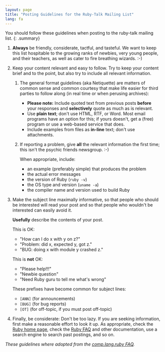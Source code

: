 ```yaml
---
layout: page
title: "Posting Guidelines for the Ruby-Talk Mailing List"
lang: fa
---
```


You should follow these guidelines when posting to the ruby-talk mailing list.
{: .summary}


1. **Always** be friendly, considerate, tactful, and tasteful. We want to
   keep this list hospitable to the growing ranks of newbies, very
   young people, and their teachers, as well as cater to fire breathing
   wizards. :-)

2. Keep your content relevant and easy to follow. Try to keep your
   content brief and to the point, but also try to include all relevant
   information.

   1. The general format guidelines (aka Netiquette) are
      matters of common sense and common courtesy that make life
      easier for third parties to follow along (in real time or when
      perusing archives):

      * **Please note:**
        Include quoted text from previous posts **before** your responses
        and **selectively** quote as much as is relevant.
      * Use **plain text**; don't use HTML, RTF, or Word.
        Most email programs have an option for this; if yours doesn't,
        get a (free) program or use a web-based service that does.
      * Include examples from files as **in-line** text; don't use
        attachments.

   2. If reporting a problem, give **all** the relevant information
      the first time; this isn't the psychic friends newsgroup. :-)

      When appropriate, include:

      * an example (preferably simple) that produces the problem
      * the actual error messages
      * the version of Ruby (`ruby -v`)
      * the OS type and version (`uname -a`)
      * the compiler name and version used to build Ruby

3. Make the subject line maximally informative, so that people who
   should be interested will read your post and so that people who
   wouldn't be interested can easily avoid it.

   **Usefully** describe the contents of your post.

   This is OK:

   * "How can I do x with y on z?"
   * "Problem: did x, expected y, got z."
   * "BUG: doing x with module y crashed z."

   This is **not** OK:

   * "Please help!!!"
   * "Newbie question"
   * "Need Ruby guru to tell me what's wrong"

   These prefixes have become common for subject lines:

   * `[ANN]` (for announcements)
   * `[BUG]` (for bug reports)
   * `[OT]`  (for off-topic, if you must post off-topic)

4. Finally, be considerate: Don't be too lazy. If you are seeking
   information, first make a reasonable effort to look it up. As
   appropriate, check the [Ruby home page][ruby-lang],
   check the [Ruby FAQ][faq] and other documentation,
   use a search engine to search past postings, and so on.


_These guidelines where adopted from the [comp.lang.ruby FAQ][clrFAQ]._



[ruby-lang]: /en/
[faq]: /en/documentation/faq/
[clrFAQ]: http://rubyhacker.com/clrFAQ.html
